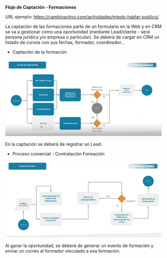 **Flujo de Captación - Formaciones**

URL ejemplo: https://cambioactivo.com/actividades/miedo-hablar-publico/

La captación de las formaciones parte de un formulario en la Web y en CRM se va a gestionar como una oportunidad (mediante Lead/cliente - será persona jurídica y/o empresa o particular).
Se deberá de cargar en CRM un listado de cursos con sus fechas, formador, coordinador...

- Captación de la formación

![image.png](/.attachments/image-cd9fd3f8-5a3b-4625-ab28-ec83d8a8c58a.png)

En la captación se deberá de registrar un Lead.

- Proceso comercial - Contratación Formación

![image.png](/.attachments/image-839ba531-1b03-4932-b06a-9647d88e172a.png)

Al ganar la oportunidad, se deberá de generar un evento de formación y enviar un correo al formador vinculado a esa formación.

